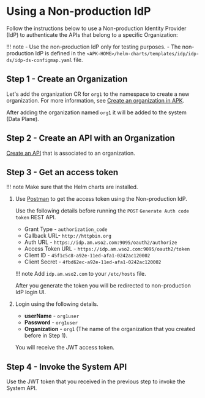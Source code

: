 # Using a Non-production IdP

Follow the instructions below to use a Non-production Identity Provider (IdP) to authenticate the APIs that belong to a specific Organization:

!!! note
    - Use the non-production IdP only for testing purposes.
    - The non-production IdP is defined in the `<APK-HOME>/helm-charts/templates/idp/idp-ds/idp-ds-configmap.yaml` file.

## Step 1 - Create an Organization

Let's add the organization CR for `org1` to the namespace to create a new organization.
For more information, see [Create an organization in APK](../../../../administration/organizations).

After adding the organization named `org1` it will be added to the system (Data Plane).

## Step 2 - Create an API with an Organization

[Create an API](../../../../administration/organizations#create-an-api-with-an-organization) that is associated to an organization.

## Step 3 - Get an access token

!!! note
    Make sure that the Helm charts are installed.

1. Use [Postman](../../administration/postman-tests) to get the access token using the Non-production IdP.

    Use the following details before running the `POST` `Generate Auth code token` REST API.

     - Grant Type - `authorization_code`
     - Callback URL- `http://httpbin.org`
     - Auth URL - `https://idp.am.wso2.com:9095/oauth2/authorize`
     - Access Token URL - `https://idp.am.wso2.com:9095/oauth2/token`
     - Client ID - `45f1c5c8-a92e-11ed-afa1-0242ac120002`
     - Client Secret - `4fbd62ec-a92e-11ed-afa1-0242ac120002`

    !!! note
        Add `idp.am.wso2.com` to your `/etc/hosts` file.

    After you generate the token you will be redirected to non-production IdP login UI.

2. Login using the following details.

     - **userName** - `org1user`
     - **Password** - `org1user`
     - **Organization** - `org1` (The name of the organization that you created before in Step 1).

     You will receive the JWT access token.

## Step 4 - Invoke the System API

Use the JWT token that you received in the previous step to invoke the System API.
